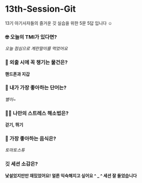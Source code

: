 # 13th-Session-Git

13기 아기사자들의 즐거운 깃 실습을 위한 5문 5답 입니다 ☺️

### 🤓 오늘의 TMI가 있다면?

_오늘 점심으로 계란말이를 먹었어요_

### 🎒 외출 시에 꼭 챙기는 물건은?

**핸드폰과 지갑**

### 🤙 내가 가장 좋아하는 단어는?

_별이~_

### 🧘‍♀️ 나만의 스트레스 해소법은?

**걷기, 뛰기**

### 🍧 가장 좋아하는 음식은?

_토마토스튜_

### 깃 세션 소감은?

**낯설었지만만 재밌었어요! 얼른 익숙해지고 싶어요 ^ \_ ^ 세션 잘 들었습니다**
